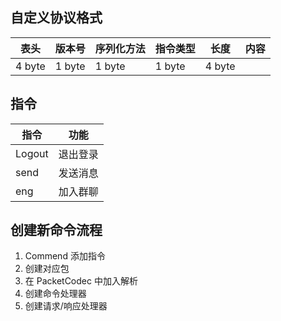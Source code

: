 ## 自定义协议格式

| 表头   | 版本号 | 序列化方法 | 指令类型 | 长度   | 内容 |
| ------ | ------ | ---------- | -------- | ------ | ---- |
| 4 byte | 1 byte | 1 byte     | 1 byte   | 4 byte |      |



## 指令

| 指令                      | 功能     |
| ------------------------- | -------- |
| Logout                    | 退出登录 |
| send <username> <message> | 发送消息 |
| eng <groupname>           | 加入群聊 |



## 创建新命令流程

1. Commend 添加指令
2. 创建对应包
3. 在 PacketCodec 中加入解析
4. 创建命令处理器
5. 创建请求/响应处理器
